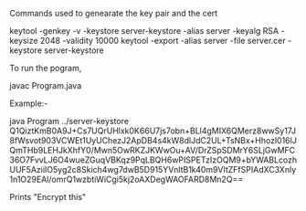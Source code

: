 Commands used to genearate the key pair and the cert

keytool -genkey -v -keystore server-keystore -alias server -keyalg RSA -keysize 2048 -validity 10000
keytool -export -alias server -file server.cer -keystore server-keystore

To run the pogram,

javac Program.java

Example:-

java Program ../server-keystore Q1QiztKmB0A9J+Cs7UQrUHlxk0K66U7js7obn+BLl4gMIX6QMerz8wwSy17J8fWsvot903VCWEt1UyUChezJ2ApDB4s4kW8dlJdC2UL+TsNBx+Hhozl016IJQmTHb9LEHJkXhfY0/Mwn5OwRKZJKWwOu+AV/DrZSpSDMrY6SLjGwMFC36O7FvvLJ6O4wueZGuqVBKqz9PqLBQH6wPISPETzIzOQM9+bYWABLcozhUUF5AziiIO5yg2c8Skich4wg7dwB5D915YVnltB1k40m9VItZFfSPIAdXC3Xnly1n1O29EAl/omrQ1wzbtiWiCgi5kj2oAXDegWAOFARD8Mn2Q==

Prints "Encrypt this"
